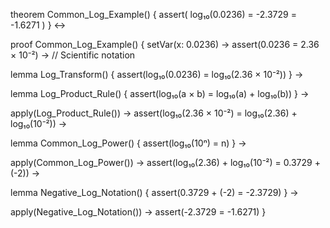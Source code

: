 theorem Common_Log_Example() {
  assert(
    log₁₀(0.0236) = -2.3729 = -1.6271
  )
} ↔

proof Common_Log_Example() {
  setVar(x: 0.0236) →
  assert(0.0236 = 2.36 × 10⁻²) →  // Scientific notation
  
  lemma Log_Transform() {
    assert(log₁₀(0.0236) = log₁₀(2.36 × 10⁻²))
  } →
  
  lemma Log_Product_Rule() {
    assert(log₁₀(a × b) = log₁₀(a) + log₁₀(b))
  } →
  
  apply(Log_Product_Rule()) →
  assert(log₁₀(2.36 × 10⁻²) = log₁₀(2.36) + log₁₀(10⁻²)) →
  
  lemma Common_Log_Power() {
    assert(log₁₀(10ⁿ) = n)
  } →
  
  apply(Common_Log_Power()) →
  assert(log₁₀(2.36) + log₁₀(10⁻²) = 0.3729 + (-2)) →
  
  lemma Negative_Log_Notation() {
    assert(0.3729 + (-2) = -2.3729)
  } →
  
  apply(Negative_Log_Notation()) →
  assert(-2.3729 = -1.6271)
}